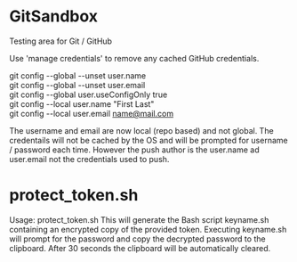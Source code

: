# GitSandbox
Testing area for Git / GitHub 

Use 'manage credentials' to remove any cached GitHub credentials.

git config --global --unset user.name<br>
git config --global --unset user.email<br>
git config --global user.useConfigOnly true<br>
git config --local user.name "First Last"<br>
git config --local user.email name@mail.com<br>

The username and email are now local (repo based) and not global. The credentails will not be cached by the OS and will be prompted for username / password each time. However the push author is the user.name ad user.email not the credentials used to push.

# protect_token.sh
Usage: protect_token.sh <keyname> <keyvalue>
This will generate the Bash script keyname.sh containing an encrypted copy of the provided token. Executing keyname.sh will prompt for the password and copy the decrypted password to the clipboard. After 30 seconds the clipboard will be automatically cleared.
